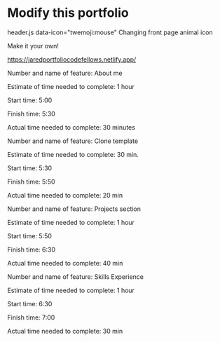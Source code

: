 # Modify this portfolio



header.js
data-icon="twemoji:mouse"
Changing front page animal icon



Make it your own! 

https://jaredportfoliocodefellows.netlify.app/

Number and name of feature: About me

Estimate of time needed to complete: 1 hour

Start time: 5:00

Finish time: 5:30

Actual time needed to complete: 30 minutes



Number and name of feature: Clone template

Estimate of time needed to complete: 30 min.

Start time: 5:30

Finish time: 5:50

Actual time needed to complete: 20 min



Number and name of feature: Projects section

Estimate of time needed to complete: 1 hour

Start time: 5:50

Finish time: 6:30

Actual time needed to complete: 40 min


Number and name of feature: Skills Experience

Estimate of time needed to complete: 1 hour

Start time: 6:30

Finish time: 7:00

Actual time needed to complete: 30 min

